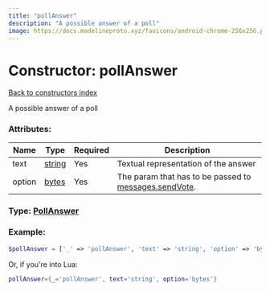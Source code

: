 ```yaml
---
title: "pollAnswer"
description: "A possible answer of a poll"
image: https://docs.madelineproto.xyz/favicons/android-chrome-256x256.png
---
```

# Constructor: pollAnswer  
[Back to constructors index](index.md)



A possible answer of a poll

### Attributes:

| Name     |    Type       | Required | Description |
|----------|---------------|----------|-------------|
|text|[string](../types/string.md) | Yes|Textual representation of the answer|
|option|[bytes](../types/bytes.md) | Yes|The param that has to be passed to [messages.sendVote](../methods/messages.sendVote.md).|



### Type: [PollAnswer](../types/PollAnswer.md)


### Example:

```php
$pollAnswer = ['_' => 'pollAnswer', 'text' => 'string', 'option' => 'bytes'];
```  


Or, if you're into Lua:

```lua
pollAnswer={_='pollAnswer', text='string', option='bytes'}

```



